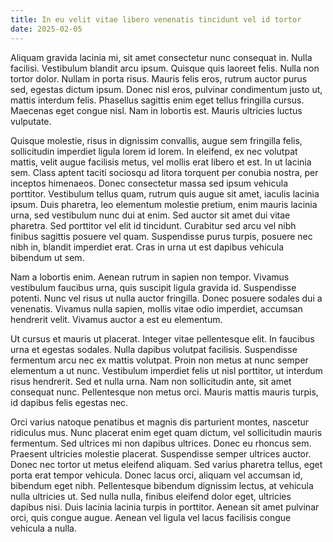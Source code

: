 ```yaml
---
title: In eu velit vitae libero venenatis tincidunt vel id tortor
date: 2025-02-05
---
```


Aliquam gravida lacinia mi, sit amet consectetur nunc consequat in. Nulla facilisi. Vestibulum blandit arcu ipsum. Quisque quis laoreet felis. Nulla non tortor dolor. Nullam in porta risus. Mauris felis eros, rutrum auctor purus sed, egestas dictum ipsum. Donec nisl eros, pulvinar condimentum justo ut, mattis interdum felis. Phasellus sagittis enim eget tellus fringilla cursus. Maecenas eget congue nisl. Nam in lobortis est. Mauris ultricies luctus vulputate.

Quisque molestie, risus in dignissim convallis, augue sem fringilla felis, sollicitudin imperdiet ligula lorem id lorem. In eleifend, ex nec volutpat mattis, velit augue facilisis metus, vel mollis erat libero et est. In ut lacinia sem. Class aptent taciti sociosqu ad litora torquent per conubia nostra, per inceptos himenaeos. Donec consectetur massa sed ipsum vehicula porttitor. Vestibulum tellus quam, rutrum quis augue sit amet, iaculis lacinia ipsum. Duis pharetra, leo elementum molestie pretium, enim mauris lacinia urna, sed vestibulum nunc dui at enim. Sed auctor sit amet dui vitae pharetra. Sed porttitor vel elit id tincidunt. Curabitur sed arcu vel nibh finibus sagittis posuere vel quam. Suspendisse purus turpis, posuere nec nibh in, blandit imperdiet erat. Cras in urna ut est dapibus vehicula bibendum ut sem.

Nam a lobortis enim. Aenean rutrum in sapien non tempor. Vivamus vestibulum faucibus urna, quis suscipit ligula gravida id. Suspendisse potenti. Nunc vel risus ut nulla auctor fringilla. Donec posuere sodales dui a venenatis. Vivamus nulla sapien, mollis vitae odio imperdiet, accumsan hendrerit velit. Vivamus auctor a est eu elementum.

Ut cursus et mauris ut placerat. Integer vitae pellentesque elit. In faucibus urna et egestas sodales. Nulla dapibus volutpat facilisis. Suspendisse fermentum arcu nec ex mattis volutpat. Proin non metus at nunc semper elementum a ut nunc. Vestibulum imperdiet felis ut nisl porttitor, ut interdum risus hendrerit. Sed et nulla urna. Nam non sollicitudin ante, sit amet consequat nunc. Pellentesque non metus orci. Mauris mattis mauris turpis, id dapibus felis egestas nec.

Orci varius natoque penatibus et magnis dis parturient montes, nascetur ridiculus mus. Nunc placerat enim eget quam dictum, vel sollicitudin mauris fermentum. Sed ultrices mi non dapibus ultrices. Donec eu rhoncus sem. Praesent ultricies molestie placerat. Suspendisse semper ultrices auctor. Donec nec tortor ut metus eleifend aliquam. Sed varius pharetra tellus, eget porta erat tempor vehicula. Donec lacus orci, aliquam vel accumsan id, bibendum eget nibh. Pellentesque bibendum dignissim lectus, at vehicula nulla ultricies ut. Sed nulla nulla, finibus eleifend dolor eget, ultricies dapibus nisi. Duis lacinia lacinia turpis in porttitor. Aenean sit amet pulvinar orci, quis congue augue. Aenean vel ligula vel lacus facilisis congue vehicula a nulla.
